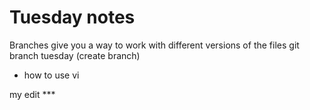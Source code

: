 # Tuesday notes

Branches give you a way to work with different versions of the files
git branch tuesday (create branch)
* how to use vi



my edit ***
